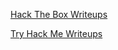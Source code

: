 [Hack The Box Writeups](./Hack%20The%20Box/htb.md)

[Try Hack Me Writeups](./Try%20Hack%20Me/thm.md)